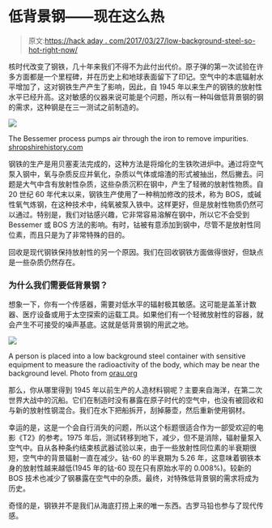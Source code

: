 # 低背景钢——现在这么热

> 原文:[https://hack aday . com/2017/03/27/low-background-steel-so-hot-right-now/](https://hackaday.com/2017/03/27/low-background-steel-so-hot-right-now/)

核时代改变了钢铁，几十年来我们不得不为此付出代价。原子弹的第一次试验在许多方面都是一个里程碑，并在历史上和地球表面留下了印记。空气中的本底辐射水平增加了，这对钢铁生产产生了影响，因此，自 1945 年以来生产的钢铁的放射性水平已经升高。这对敏感的仪器来说可能是个问题，所以有一种叫做低背景钢的钢的需求，这种钢是在三一测试之前制造的。

![](../Images/7026f083b91e948002feebd39480c0b1.png)

The Bessemer process pumps air through the iron to remove impurities. [shropshirehistory.com](http://shropshirehistory.com/iron/iron_making.htm)

钢铁的生产是用贝塞麦法完成的，这种方法是将熔化的生铁吹进炉中。通过将空气泵入钢中，氧与杂质反应并氧化，杂质以气体或熔渣的形式被抽出，然后撇去。问题是大气中含有放射性杂质，这些杂质沉积在钢中，产生了轻微的放射性物质。自 20 世纪 60 年代末以来，钢铁生产使用了一种稍加修改的技术，称为 BOS，或碱性氧气炼钢，在这种技术中，纯氧被泵入铁中。这样更好，但是放射性物质仍然可以通过。特别是，我们对钴感兴趣，它非常容易溶解在钢中，所以它不会受到 Bessemer 或 BOS 方法的影响。有时，钴被有意添加到钢中，尽管不是放射性同位素，而且只是为了非常特殊的目的。

回收是现代钢铁保持放射性的另一个原因。我们在回收钢铁方面做得很好，但缺点是一些杂质仍然存在。

### 为什么我们需要低背景钢？

想象一下，你有一个传感器，需要对低水平的辐射极其敏感。这可能是盖革计数器、医疗设备或用于太空探索的运载工具。如果他们有一个轻微放射性的容器，就会产生不可接受的噪声基底。这就是低背景钢的用武之地。

![](../Images/9a3fece02f59bc37e4be4ad294e25593.png)

A person is placed into a low background steel container with sensitive equipment to measure the radioactivity of the body, which may be near the background level. Photo from [orau.org](https://www.orau.org/about-orau/history/1964.aspx)

那么，你从哪里得到 1945 年以前生产的人造材料钢呢？主要来自海洋，在第二次世界大战中的沉船。它们在制造时没有暴露在原子时代的空气中，也没有被回收和与新的放射性钢混合。我们在水下把船拆开，刮掉藤壶，然后重新使用钢材。

幸运的是，这是一个会自行消失的问题，所以这个标题很适合作为一部受欢迎的电影《T2》的参考。1975 年后，测试转移到地下，减少，但不是消除，辐射量泵入空气中。自从各种条约结束核武器试验以来，由于一些放射性同位素的半衰期很短，空气中的背景辐射一直在减少。钴-60 的半衰期为 5.26 年，这意味着钢铁本身的放射性越来越低(1945 年的钴-60 现在只有原始水平的 0.008%)。较新的 BOS 技术也减少了钢暴露在空气中的杂质。最终，对特殊低背景钢的需求将成为历史。

奇怪的是，钢铁并不是我们从海底打捞上来的唯一东西。古罗马铅也参与了现代传感。